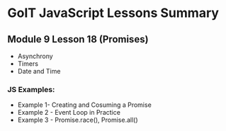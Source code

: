 # GoIT JavaScript Lessons Summary

## Module 9 Lesson 18 (Promises)

- Asynchrony
- Timers
- Date and Time

### JS Examples:

- Example 1- Creating and Cosuming a Promise
- Example 2 - Event Loop in Practice
- Example 3 - Promise.race(), Promise.all()
